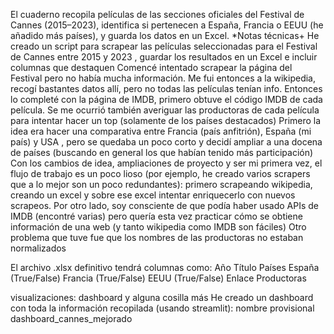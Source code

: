 El  cuaderno recopila películas de las secciones oficiales del Festival de Cannes (2015–2023), identifica si pertenecen a España, Francia o EEUU (he añadido más países), y guarda los datos en un Excel.
*Notas técnicas+
He creado un script para scrapear las películas seleccionadas para el Festival de Cannes entre 2015 y 2023 , guardar los resultados en un Excel e incluir columnas que destaquen
Comencé intentado scrapear la página del Festival pero no había mucha información. Me fui entonces a la wikipedia, recogí bastantes datos allí, pero no todas las películas tenían info. 
Entonces lo completé con la página de IMDB, primero obtuve el código IMDB de cada película. 
Se me ocurrió también averiguar las productoras de cada película para intentar hacer un top (solamente de los países destacados)
Primero la idea era hacer una comparativa entre Francia (país anfitrión), España (mi país) y USA , pero se quedaba un poco corto y decidí ampliar a una docena de países (buscando en general los que habían tenido más participación)
Con los cambios de idea, ampliaciones de proyecto y ser mi primera vez, el flujo de trabajo es un poco lioso (por ejemplo, he creado varios scrapers que a lo mejor son un poco redundantes): primero scrapeando wikipedia, creando un excel y sobre ese excel intentar enriquecerlo con nuevos scrapeos.
Por otro lado, soy consciente de que podía haber usado APIs de IMDB (encontré varias) pero quería esta vez practicar cómo se obtiene información de una web (y tanto wikipedia como IMDB son fáciles)
Otro problema que tuve fue que los nombres de las productoras no estaban normalizados 

El archivo .xlsx definitivo tendrá columnas como:
Año
Título
Países
España (True/False)
Francia (True/False)
EEUU (True/False)
Enlace 
Productoras


visualizaciones: dashboard y alguna cosilla más
He creado un dashboard con toda la información recopilada (usando streamlit): nombre provisional dashboard_cannes_mejorado



